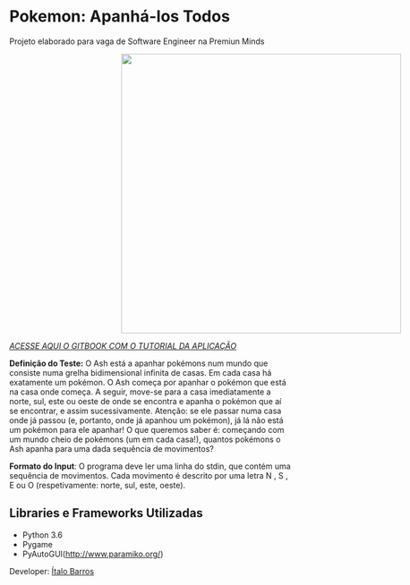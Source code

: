 # Pokemon: Apanhá-los Todos

Projeto elaborado para vaga de Software Engineer na Premiun Minds

<img src="https://i.ibb.co/qBrgPWP/pokemon.png" align="top" width="500" style="margin-left: 200px;"></a>

[*ACESSE AQUI O GITBOOK COM O TUTORIAL DA APLICAÇÃO*](https://italorenan.gitbook.io/premium-minds-pokemon/)


**Definição do Teste:** O Ash está a apanhar pokémons num mundo que consiste numa grelha bidimensional infinita de casas.
Em cada casa há exatamente um pokémon. O Ash começa por apanhar o pokémon que está na casa onde começa. A seguir, move-se para a casa
imediatamente a norte, sul, este ou oeste de onde se encontra e apanha o pokémon que aí se encontrar, e assim sucessivamente. Atenção: se ele passar numa casa onde já passou (e, portanto, onde já apanhou um pokémon), já lá não está um pokémon para ele apanhar! O que queremos saber é: começando com um mundo cheio de pokémons (um em cada casa!), quantos pokémons o Ash apanha para uma dada sequência de movimentos?

**Formato do Input**: O programa deve ler uma linha do stdin, que contém uma sequência de movimentos. Cada movimento é descrito por uma letra N , S , E 
ou O (respetivamente: norte, sul, este, oeste).

## Libraries e Frameworks Utilizadas

- Python 3.6
- Pygame
- PyAutoGUI(http://www.paramiko.org/)


Developer: [Ítalo Barros<br>](https://www.linkedin.com/in/ircbarros/)

